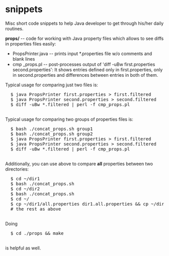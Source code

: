 snippets
========

Misc short code snippets to help Java developer to get through his/her daily routines.

<b>props/</b> -- code for working with Java property files which allows to see diffs in properties files easily:</li>

 <ul>
 <li>PropsPrinter.java -- prints input *.properties file w/o comments and blank lines</li>
 <li>cmp _props.pl -- post-processes output of 'diff -uBw first.properties second.properties':
      It shows entries defined only in first.properties, only in second.properties and
      differences between entries in both of them.</li>
 </ul>

 Typical usage for comparing just two files is:
 <pre>
  $ java PropsPrinter first.properties > first.filtered
  $ java PropsPrinter second.properties > second.filtered
  $ diff -uBw *.filtered | perl -f cmp_props.pl
 </pre>

 Typical usage for comparing two groups of properties files is:
 <pre>
  $ bash ./concat_props.sh group1	
  $ bash ./concat_props.sh group2
  $ java PropsPrinter first.properties > first.filtered
  $ java PropsPrinter second.properties > second.filtered
  $ diff -uBw *.filtered | perl -f cmp_props.pl
 </pre>

 Additionally, you can use above to compare <b>all</b> properties between two directories:
 <pre>
  $ cd ~/dir1
  $ bash ./concat_props.sh
  $ cd ~/dir2	
  $ bash ./concat_props.sh
  $ cd ~/
  $ cp ~/dir1/all.properties dir1.all.properties && cp ~/dir2/all.properties dir2.all.properties
  # the rest as above
 </pre>
 
 Doing
 <pre>
  $ cd ./props && make
 </pre>
 is helpful as well.


